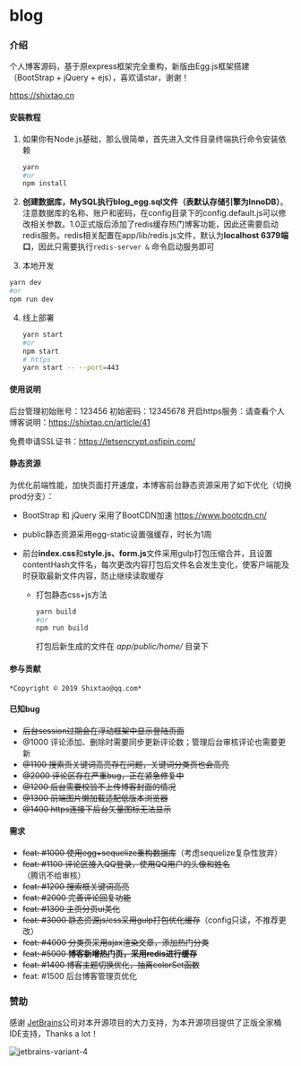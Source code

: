 # blog

### 介绍
个人博客源码，基于原express框架完全重构，新版由Egg.js框架搭建（BootStrap + jQuery + ejs），喜欢请star，谢谢！

https://shixtao.cn

#### 	安装教程

1. 如果你有Node.js基础，那么很简单，首先进入文件目录终端执行命令安装依赖

   ```bash
   yarn
   #or
   npm install
   ```



2. **创建数据库，MySQL执行blog_egg.sql文件（表默认存储引擎为InnoDB）**。注意数据库的名称、账户和密码，在config目录下的config.default.js可以修改相关参数。1.0正式版后添加了redis缓存热门博客功能，因此还需要启动redis服务。redis相关配置在app/lib/redis.js文件，默认为**localhost 6379端口**，因此只需要执行```redis-server &``` 命令启动服务即可

3.  本地开发

   ```bash
   yarn dev
   #or
   npm run dev
   ```


4. 线上部署

   ```bash
   yarn start
   #or
   npm start
   # https
   yarn start -- --port=443
   ```



#### 使用说明

  后台管理初始账号：123456  初始密码：12345678
  开启https服务：请查看个人博客说明：https://shixtao.cn/article/41

  免费申请SSL证书：https://letsencrypt.osfipin.com/



#### 静态资源

​	为优化前端性能，加快页面打开速度，本博客前台静态资源采用了如下优化（切换prod分支）：

  + BootStrap 和 jQuery 采用了BootCDN加速 https://www.bootcdn.cn/

  + public静态资源采用egg-static设置强缓存，时长为1周

  + 前台**index.css**和**style.js、form.js**文件采用gulp打包压缩合并，且设置contentHash文件名，每次更改内容打包后文件名会发生变化，使客户端能及时获取最新文件内容，防止继续读取缓存

    + 打包静态css+js方法

      ```bash
      yarn build
      #or
      npm run build
      ```

      打包后新生成的文件在 _app/public/home/_ 目录下



#### 参与贡献

    *Copyright © 2019 Shixtao@qq.com*


#### 已知bug
+   ~~后台session过期会在浮动框架中显示登陆页面~~
+   @1000 评论添加、删除时需要同步更新评论数；管理后台审核评论也需要更新
+   ~~@1100 搜索页关键词高亮存在问题，关键词分类页也会高亮~~
+   ~~@2000 评论区存在严重bug，正在紧急修复中~~
+   ~~@1200 后台需要校验不上传博客封面的情况~~
+   ~~@1300 前端图片懒加载适配低版本浏览器~~
+   ~~@1400 https连接下后台矢量图标无法显示~~



#### 需求

+ ~~feat: #1000 使用egg+sequelize重构数据库~~（考虑sequelize复杂性放弃）
+ ~~feat: #1100 评论区接入QQ登录，使用QQ用户的头像和姓名~~（腾讯不给审核）
+ ~~feat: #1200 搜索框关键词高亮~~
+ ~~feat: #2000 完善评论回复功能~~
+ ~~feat: #1300 主页分页ui美化~~
+ ~~feat: #3000 静态资源js/css采用gulp打包优化缓存~~（config只读，不推荐更改）
+ ~~feat: #4000 分类页采用ajax渲染文章，添加热门分类~~
+ ~~feat: #5000 **博客新增热门页，采用redis进行缓存**~~
+ ~~feat: #1400 博客主题切换优化，抽离colorSet函数~~
+ feat: #1500 后台博客管理页优化

### 赞助
  感谢 [JetBrains](https://www.jetbrains.com/?from=LittleStoney)公司对本开源项目的大力支持，为本开源项目提供了正版全家桶IDE支持，Thanks a lot！

![jetbrains-variant-4](https://note.youdao.com/yws/api/personal/file/WEBdd8cf6ced948fe5c38182858f2f6ae8c?method=download&shareKey=9e13b20d59ec1290f0d595c3745d5bf0)